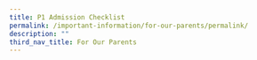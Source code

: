 ```yaml
---
title: P1 Admission Checklist
permalink: /important-information/for-our-parents/permalink/
description: ""
third_nav_title: For Our Parents
---
```

